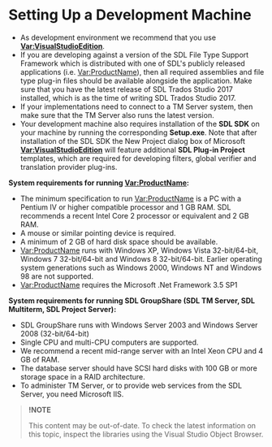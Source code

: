 Setting Up a Development Machine
==

* As development environment we recommend that you use **<Var:VisualStudioEdition>**.
* If you are developing against a version of the SDL File Type Support Framework which is distributed with one of SDL's publicly released applications (i.e. <Var:ProductName>), then all required assemblies and file type plug-in files should be available alongside the application. Make sure that you have the latest release of SDL Trados Studio 2017 installed, which is as the time of writing SDL Trados Studio 2017.
* If your implementations need to connect to a TM Server system, then make sure that the TM Server also runs the latest version.
* Your development machine also requires installation of the **SDL SDK** on your machine by running the corresponding **Setup.exe**. Note that after installation of the SDL SDK the New Project dialog box of Microsoft **<Var:VisualStudioEdition>** will feature additional **SDL Plug-in Project** templates, which are required for developing filters, global verifier and translation provider plug-ins.


**System requirements for running <Var:ProductName>:**

* The minimum specification to run <Var:ProductName> is a PC with a Pentium IV or higher compatible processor and 1 GB RAM. SDL recommends a recent Intel Core 2 processor or equivalent and 2 GB RAM.
* A mouse or similar pointing device is required.
* A minimum of 2 GB of hard disk space should be available.
* <Var:ProductName> runs with Windows XP, Windows Vista 32-bit/64-bit, Windows 7 32-bit/64-bit and Windows 8 32-bit/64-bit. Earlier operating system generations such as Windows 2000, Windows NT and Windows 98 are not supported.
* <Var:ProductName> requires the Microsoft .Net Framework 3.5 SP1

**System requirements for running SDL GroupShare (SDL TM Server, SDL Multiterm, SDL Project Server):**

* SDL GroupShare runs with Windows Server 2003 and Windows Server 2008 (32-bit/64-bit)
* Single CPU and multi-CPU computers are supported.
* We recommend a recent mid-range server with an Intel Xeon CPU and 4 GB of RAM.
* The database server should have SCSI hard disks with 100 GB or more storage space in a RAID architecture.
* To administer TM Server, or to provide web services from the SDL Server, you need Microsoft IIS.

>**!NOTE**
>
> This content may be out-of-date. To check the latest information on this topic, inspect the libraries using the Visual Studio Object Browser.